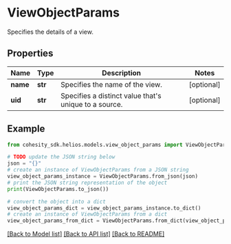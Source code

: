 # ViewObjectParams

Specifies the details of a view.

## Properties

Name | Type | Description | Notes
------------ | ------------- | ------------- | -------------
**name** | **str** | Specifies the name of the view. | [optional] 
**uid** | **str** | Specifies a distinct value that&#39;s unique to a source. | [optional] 

## Example

```python
from cohesity_sdk.helios.models.view_object_params import ViewObjectParams

# TODO update the JSON string below
json = "{}"
# create an instance of ViewObjectParams from a JSON string
view_object_params_instance = ViewObjectParams.from_json(json)
# print the JSON string representation of the object
print(ViewObjectParams.to_json())

# convert the object into a dict
view_object_params_dict = view_object_params_instance.to_dict()
# create an instance of ViewObjectParams from a dict
view_object_params_from_dict = ViewObjectParams.from_dict(view_object_params_dict)
```
[[Back to Model list]](../README.md#documentation-for-models) [[Back to API list]](../README.md#documentation-for-api-endpoints) [[Back to README]](../README.md)


